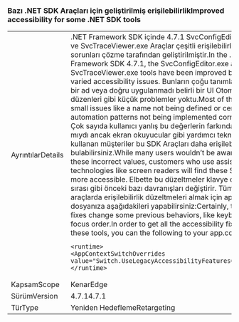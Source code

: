 ### <a name="improved-accessibility-for-some-net-sdk-tools"></a><span data-ttu-id="7d07e-101">Bazı .NET SDK Araçları için geliştirilmiş erişilebilirlik</span><span class="sxs-lookup"><span data-stu-id="7d07e-101">Improved accessibility for some .NET SDK tools</span></span>

|   |   |
|---|---|
|<span data-ttu-id="7d07e-102">Ayrıntılar</span><span class="sxs-lookup"><span data-stu-id="7d07e-102">Details</span></span>|<span data-ttu-id="7d07e-103">.NET Framework SDK içinde 4.7.1 SvcConfigEditor.exe ve SvcTraceViewer.exe Araçlar çeşitli erişilebilirlik sorunları çözme tarafından geliştirilmiştir.</span><span class="sxs-lookup"><span data-stu-id="7d07e-103">In the .NET Framework SDK 4.7.1, the SvcConfigEditor.exe and SvcTraceViewer.exe tools have been improved by fixing varied accessibility issues.</span></span> <span data-ttu-id="7d07e-104">Bunların çoğu tanımlanmayan bir ad veya doğru uygulanmadı belirli bir UI Otomasyon düzenleri gibi küçük problemler yoktu.</span><span class="sxs-lookup"><span data-stu-id="7d07e-104">Most of these were small issues like a name not being defined or certain UI automation patterns not being implemented correctly.</span></span> <span data-ttu-id="7d07e-105">Çok sayıda kullanıcı yanlış bu değerlerin farkında olmaz mıydı ancak ekran okuyucular gibi yardımcı teknolojiler kullanan müşteriler bu SDK Araçları daha erişilebilir bulabilirsiniz.</span><span class="sxs-lookup"><span data-stu-id="7d07e-105">While many users wouldn’t be aware of these incorrect values, customers who use assistive technologies like screen readers will find these SDK tools more accessible.</span></span> <span data-ttu-id="7d07e-106">Elbette bu düzeltmeler klavye odağı sırası gibi önceki bazı davranışları değiştirir. Tüm bu araçlarda erişilebilirlik düzeltmeleri almak için app.config dosyanıza aşağıdakileri yapabilirsiniz:</span><span class="sxs-lookup"><span data-stu-id="7d07e-106">Certainly, these fixes change some previous behaviors, like keyboard focus order.In order to get all the accessibility fixes in these tools, you can the following to your app.config file:</span></span><pre><code class="lang-xml">&lt;runtime&gt;&#13;&#10;&lt;AppContextSwitchOverrides value=&quot;Switch.UseLegacyAccessibilityFeatures=false&quot;/&gt;&#13;&#10;&lt;/runtime&gt;&#13;&#10;</code></pre>|
|<span data-ttu-id="7d07e-107">Kapsam</span><span class="sxs-lookup"><span data-stu-id="7d07e-107">Scope</span></span>|<span data-ttu-id="7d07e-108">Kenar</span><span class="sxs-lookup"><span data-stu-id="7d07e-108">Edge</span></span>|
|<span data-ttu-id="7d07e-109">Sürüm</span><span class="sxs-lookup"><span data-stu-id="7d07e-109">Version</span></span>|<span data-ttu-id="7d07e-110">4.7.1</span><span class="sxs-lookup"><span data-stu-id="7d07e-110">4.7.1</span></span>|
|<span data-ttu-id="7d07e-111">Tür</span><span class="sxs-lookup"><span data-stu-id="7d07e-111">Type</span></span>|<span data-ttu-id="7d07e-112">Yeniden Hedefleme</span><span class="sxs-lookup"><span data-stu-id="7d07e-112">Retargeting</span></span>|

